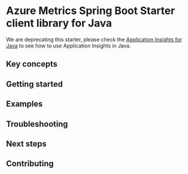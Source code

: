 # Azure Metrics Spring Boot Starter client library for Java

We are deprecating this starter, please check the [Application Insights for Java](https://github.com/Microsoft/ApplicationInsights-Java) to see how to use Application Insights in Java. 

## Key concepts
## Getting started
## Examples
## Troubleshooting
## Next steps
## Contributing